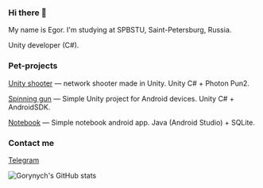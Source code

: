 ### Hi there 👋

My name is Egor. I'm studying at SPBSTU, Saint-Petersburg, Russia.

Unity developer (C#).

### Pet-projects
[Unity shooter](https://github.com/Gorynych1337/NetworkShooter) — network shooter  made in Unity. Unity C# + Photon Pun2.

[Spinning gun](https://github.com/Gorynych1337/Spinning-gun) — Simple Unity project for Android devices. Unity C# + AndroidSDK.

[Notebook](https://github.com/Gorynych1337/Notebook) — Simple notebook android app. Java (Android Studio) + SQLite.

### Contact me
[Telegram](https://t.me/PopovEgor_0)

![Gorynych's GitHub stats](https://github-readme-stats.vercel.app/api?username=Gorynych1337&theme=radical&show_icons=true)

<!--
**Gorynych1337/Gorynych1337** is a ✨ _special_ ✨ repository because its `README.md` (this file) appears on your GitHub profile.

Here are some ideas to get you started:

- 🔭 I’m currently working on ...
- 🌱 I’m currently learning ...
- 👯 I’m looking to collaborate on ...
- 🤔 I’m looking for help with ...
- 💬 Ask me about ...
- 📫 How to reach me: ...
- 😄 Pronouns: ...
- ⚡ Fun fact: ...
-->
